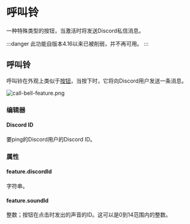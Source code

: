 # 呼叫铃
一种特殊类型的按钮，当激活时将发送Discord私信消息。

:::danger
此功能自版本4.16以来已被削弱，并不再可用。
:::

## 呼叫铃

呼叫铃在外观上类似于[按钮](/docs/features/button)，当按下时，它将向Discord用户发送一条消息。

![call-bell-feature.png](/call-bell-feature.png)

### 编辑器

#### Discord ID

要ping的Discord用户的Discord ID。

### 属性

#### feature.discordId

字符串。

#### feature.soundId

整数；按钮在点击时发出的声音的ID。这可以是0到14范围内的整数。